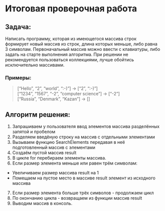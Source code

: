 # Итоговая проверочная работа

## Задача:
Написать программу, которая из имеющегося массива строк формирует новый массив из строк, длина которых меньше, либо равна 3 символам. Первоначальный массив можно ввести с клавиатуры, либо задать на старте выполнения алгоритма. При решении не рекомендуется пользоваться коллекциями, лучше обойтись исключительно массивами.

### Примеры:  
> [“Hello”, “2”, “world”, “:-)”] → [“2”, “:-)”]  
[“1234”, “1567”, “-2”, “computer science”] → [“-2”]  
[“Russia”, “Denmark”, “Kazan”] → []

## Алгоритм решения:
1. Запрашиваем у пользователя ввод элементов массива разделённых запятой и пробелом
2. Разделяем введёную строку на массив с отдельными элементами
3. Вызываем функцию SearchElements передавая в неё подготовленный массив с элементами
4. Создаём пустой массив result
5. В цикле for перебираем элементы массива. 
6. Если размер элемента меньше или равен трём символам:
* Увеличиваем размер массива result на 1
* Помещаем на пустое место в массиве result элемент из исходного массива
7. Если размер элемента больше трёх символов - продолжаем цикл
8. По окончанию цикла - возвращаем из функции массив result
9. Выводим массив в консоль.

